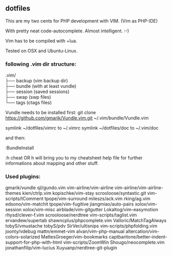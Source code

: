 
## dotfiles

This are my two cents for PHP development with VIM. (Vim as PHP-IDE)

With pretty neat code-autocomplete. Almost intelligent. :-)

Vim has to be compiled with +lua.

Tested on OSX and Ubuntu-Linux.

### following .vim dir structure:

.vim/<br>
├── backup (vim backup dir)<br>
├── bundle (with at least vundle)<br>
├── session (saved sessions)<br>
├── swap (swp files)<br>
└── tags (ctags files)<br>


Vundle needs to be installed first:
git clone https://github.com/gmarik/Vundle.vim.git ~/.vim/bundle/Vundle.vim

symlink ~/dotfiles/vimrc to ~/.vimrc
symlink ~/dotfiles/doc to ~/.vim/doc

and then:

:BundleInstall

:h cheat OR <LEADER>h will bring you to my cheatsheet help file for further informations about mapping and other stuff.

### Used plugins:

gmarik/vundle
sjl/gundo.vim
vim-airline/vim-airline
vim-airline/vim-airline-themes
kien/ctrlp.vim
kopischke/vim-stay
scrooloose/syntastic.git
vim-scripts/tComment
tpope/vim-surround
mileszs/ack.vim
rking/ag.vim
edsono/vim-matchit
tpope/vim-fugitive
jiangmiao/auto-pairs
xolox/vim-session
xolox/vim-misc
airblade/vim-gitgutter
Lokaltog/vim-easymotion
rhysd/clever-f.vim
scrooloose/nerdtree
vim-scripts/taglist.vim
ervandew/supertab
shawncplus/phpcomplete.vim
Valloric/MatchTagAlways
tobyS/vmustache
tobyS/pdv
SirVer/ultisnips
vim-scripts/phpfolding.vim
joonty/vdebug
mattn/emmet-vim
alvan/vim-php-manual
altercation/vim-colors-solarized
MattesGroeger/vim-bookmarks
captbaritone/better-indent-support-for-php-with-html
vim-scripts/ZoomWin
Shougo/neocomplete.vim
jonathanfilip/vim-lucius
Xuyuanp/nerdtree-git-plugin

